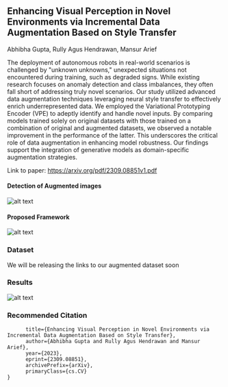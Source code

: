 ## Enhancing Visual Perception in Novel Environments via Incremental Data Augmentation Based on Style Transfer
Abhibha Gupta, Rully Agus Hendrawan, Mansur Arief

The deployment of autonomous robots in real-world scenarios is challenged by "unknown unknowns," unexpected situations not encountered during training, such as degraded signs. While existing research focuses on anomaly detection and class imbalances, they often fall short of addressing truly novel scenarios. Our study utilized advanced data augmentation techniques leveraging neural style transfer to effectively enrich underrepresented data. We employed the Variational Prototyping Encoder (VPE) to adeptly identify and handle novel inputs. By comparing models trained solely on original datasets with those trained on a combination of original and augmented datasets, we observed a notable improvement in the performance of the latter. This underscores the critical role of data augmentation in enhancing model robustness. Our findings support the integration of generative models as domain-specific augmentation strategies.

Link to paper: https://arxiv.org/pdf/2309.08851v1.pdf

#### Detection of Augmented images

![alt text](https://github.com/abhibha1807/Robustifying_Visual_Perception/blob/main/figures/faulty_recon.png)


#### Proposed Framework

![alt text](https://github.com/abhibha1807/Robustifying_Visual_Perception/blob/main/figures/framework.png)


### Dataset
We will be releasing the links to our augmented dataset soon

### Results

![alt text](https://github.com/abhibha1807/Robustifying_Visual_Perception/blob/main/figures/results.png)



### Recommended Citation
``` @misc{gupta2023enhancing,
      title={Enhancing Visual Perception in Novel Environments via Incremental Data Augmentation Based on Style Transfer}, 
      author={Abhibha Gupta and Rully Agus Hendrawan and Mansur Arief},
      year={2023},
      eprint={2309.08851},
      archivePrefix={arXiv},
      primaryClass={cs.CV}
}
```
